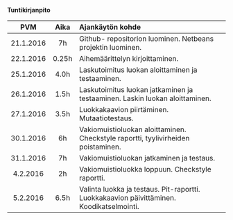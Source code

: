 
**Tuntikirjanpito**

|PVM| Aika|  Ajankäytön kohde|
|:----------:|:--------:|:-------------------------------------------------------------|
|21.1.2016|   7h   |Github- repositorion luominen. Netbeans projektin luominen.|
|22.1.2016|  0.25h  | Aihemäärittelyn kirjoittaminen.|
|25.1.2016|  4.0h  | Laskutoimitus luokan aloittaminen ja testaaminen.|
|26.1.2016|  1.5h  | Laskutoimitus luokan jatkaminen ja testaaminen. Laskin luokan aloittaminen.|
|27.1.2016|  3.5h  | Luokkakaavion piirtäminen. Mutaatiotestaus.|
|30.1.2016|  6h  | Vakiomuistioluokan aloittaminen. Checkstyle raportti, tyylivirheiden poistaminen.|
|31.1.2016|  7h  | Vakiomuistioluokan jatkaminen ja testaus.|
|4.2.2016|  2h  | Vakiomuistioluokka loppuun. Checkstyle raportti.|
|5.2.2016|  6.5h  | Valinta luokka ja testaus. Pit-raportti. Luokkakaavion päivittäminen. Koodikatselmointi.|
